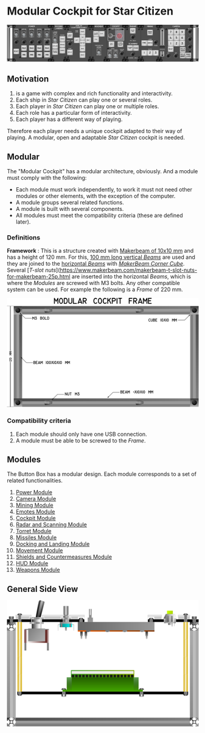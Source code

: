 # Modular Cockpit for Star Citizen

![Star Citizen Buttom Box](images/ModularCockpit_620x120mm.png)

## Motivation

1.  is a game with complex and rich functionality and interactivity.
1. Each ship in *Star Citizen* can play one or several roles.
1. Each player in *Star Citizen* can play one or multiple roles.
1. Each role has a particular form of interactivity.
1. Each player has a different way of playing.

Therefore each player needs a unique cockpit adapted to their way of playing. A modular, open and adaptable *Star Citizen* cockpit is needed.

## Modular

The "Modular Cockpit" has a modular architecture, obviously. And a module must comply with the following:

* Each module must work independently, to work it must not need other modules or other elements, with the exception of the computer.
* A module groups several related functions.
* A module is built with several components.
* All modules must meet the compatibility criteria (these are defined later).

### Definitions

**Framework**
: This is a structure created with [Makerbeam of 10x10 mm](https://www.makerbeam.com/makerbeam/) and has a height of 120 mm. For this, [100 mm long vertical *Beams*](https://www.makerbeam.com/makerbeam-100mm-16p-black-makerbeam.html) are used and they are joined to the [horizontal *Beams*](https://www.makerbeam.com/makerbeam/makerbeam-10x10mm-profile-lengths-anodised-in-blac/) with [*MakerBeam Corner Cube*](https://www.makerbeam.com/makerbeam-corner-cubes-12p-black-for-makerbeam.html). Several [*T-slot nuts*](https://www.makerbeam.com/makerbeam-t-slot-nuts-for-makerbeam-25p.html are inserted into the horizontal *Beams*, which is where the *Modules* are screwed with M3 bolts. Any other compatible system can be used. For example the following is a *Frame* of 220 mm.

![Frame with measurements](images/Makerbeam_Frame220x120mm_Measurements.png)

### Compatibility criteria

1. Each module should only have one USB connection.
1. A module must be able to be screwed to the *Frame*.

## Modules

The Button Box has a modular design. Each module corresponds to a set of related
functionalities.

1. [Power Module](modules/PowerModule/README.md)
1. [Camera Module](modules/CameraModule/README.md)
1. [Mining Module](modules/MiningModule/README.md)
1. [Emotes Module](modules/EmotesModule/README.md)
1. [Cockpit Module](modules/CockpitModule/README.md)
1. [Radar and Scanning Module](modules/RadarScanningModule/README.md)
1. [Torret Module](modules/TorretModule/README.md)
1. [Missiles Module](modules/MissilesModule/README.md)
1. [Docking and Landing Module](modules/DockingLandingModule/README.md)
1. [Movement Module](modules/MovementModule/README.md)
1. [Shields and Countermeasures Module](modules/ShieldsCountermeasuresModule/README.md)
1. [HUD Module](modules/HudModule/README.md)
1. [Weapons Module](modules/WeaponsModule/README.md)

## General Side View

![General Side View](images/SideView.png)
